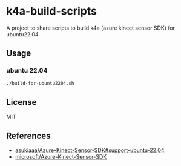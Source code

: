 # k4a-build-scripts

A project to share scripts to build k4a (azure kinect sensor SDK) for ubuntu22.04.

## Usage

### ubuntu 22.04

```sh
./build-for-ubuntu2204.sh
```

## License

MIT

## References

- [asukiaaa/Azure-Kinect-Sensor-SDK#support-ubuntu-22.04](https://github.com/asukiaaa/Azure-Kinect-Sensor-SDK/tree/feature/support-ubuntu-22.04)
- [microsoft/Azure-Kinect-Sensor-SDK](https://github.com/microsoft/Azure-Kinect-Sensor-SDK)
